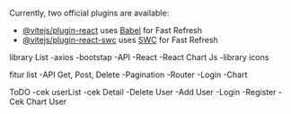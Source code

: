 Currently, two official plugins are available:

- [@vitejs/plugin-react](https://github.com/vitejs/vite-plugin-react/blob/main/packages/plugin-react/README.md) uses [Babel](https://babeljs.io/) for Fast Refresh
- [@vitejs/plugin-react-swc](https://github.com/vitejs/vite-plugin-react-swc) uses [SWC](https://swc.rs/) for Fast Refresh


library List
-axios
-bootstap
-API
-React
-React Chart Js
-library icons

fitur list
-API Get, Post, Delete
-Pagination
-Router
-Login
-Chart

ToDO
-cek userList
-cek Detail
-Delete User
-Add User
-Login
-Register
-Cek Chart User
